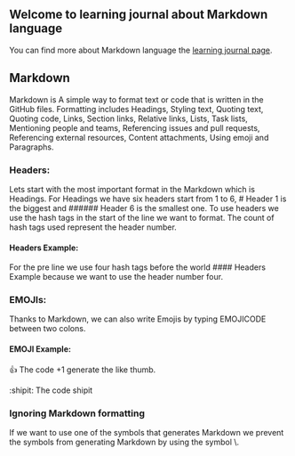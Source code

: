 ## Welcome to learning journal about Markdown language

You can find more about Markdown language the [learning journal page](https://github.com/AhmadHirthani/learning-journal/edit/master/README.md).

## Markdown

Markdown is A simple way to format text or code that is written in the GitHub files. Formatting includes
Headings, Styling text, Quoting text, Quoting code, Links, Section links, Relative links, Lists, Task lists, Mentioning people and teams, Referencing issues and pull requests, Referencing external resources, Content attachments, Using emoji and Paragraphs.

### Headers:
Lets start with the most important format in the Markdown which is Headings. For Headings we have six headers start from 1 to 6, # Header 1 is the biggest and ###### Header 6 is the smallest one. To use headers we use the hash tags in the start of the line we want to format. The count of hash tags used represent the header number.

#### Headers Example:
For the pre line we use four hash tags before the world #### Headers Example  because we want to use the header number four.

### EMOJIs:
Thanks to Markdown, we can also write Emojis by typing EMOJICODE between two colons.

#### EMOJI Example:
:+1: The code +1 generate the like thumb.

:shipit: The code shipit

### Ignoring Markdown formatting
If we want to use one of the symbols that generates Markdown we prevent the symbols from generating Markdown by using the symbol \\.



